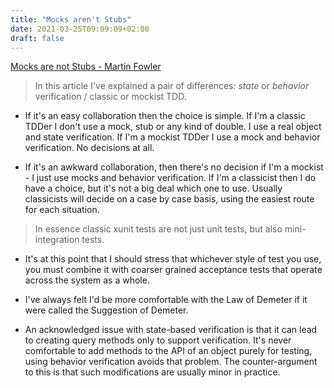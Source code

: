 ```yaml
---
title: "Mocks aren't Stubs"
date: 2021-03-25T09:09:09+02:00
draft: false
---
```


[Mocks are not Stubs - Martin Fowler](https://martinfowler.com/articles/mocksArentStubs.html#ClassicalAndMockistTesting)

> In this article I've explained a pair of differences: _state_ or _behavior_ verification / classic or mockist TDD.

- If it's an easy collaboration then the choice is simple. If I'm a classic TDDer I don't use a mock, stub or any kind of double. I use a real object and state verification. If I'm a mockist TDDer I use a mock and behavior verification. No decisions at all.

- If it's an awkward collaboration, then there's no decision if I'm a mockist - I just use mocks and behavior verification. If I'm a classicist then I do have a choice, but it's not a big deal which one to use. Usually classicists will decide on a case by case basis, using the easiest route for each situation.

> In essence classic xunit tests are not just unit tests, but also mini-integration tests.

- It's at this point that I should stress that whichever style of test you use, you must combine it with coarser grained acceptance tests that operate across the system as a whole.

- I've always felt I'd be more comfortable with the Law of Demeter if it were called the Suggestion of Demeter.

- An acknowledged issue with state-based verification is that it can lead to creating query methods only to support verification. It's never comfortable to add methods to the API of an object purely for testing, using behavior verification avoids that problem. The counter-argument to this is that such modifications are usually minor in practice.
